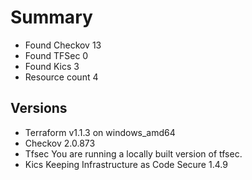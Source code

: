 # Summary

- Found Checkov 13
- Found TFSec 0
- Found Kics 3
- Resource count 4

## Versions

- Terraform v1.1.3 on windows_amd64
- Checkov 2.0.873
- Tfsec You are running a locally built version of tfsec.
- Kics Keeping Infrastructure as Code Secure 1.4.9

